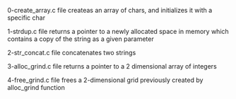 0-create_array.c file createas an array of chars, and initializes it with a specific char

1-strdup.c file returns a pointer to a newly allocated space in memory which contains a copy of the string as a given parameter

2-str_concat.c file concatenates two strings

3-alloc_grind.c file returns a pointer to a 2 dimensional array of integers

4-free_grind.c file frees a 2-dimensional grid previously created by alloc_grind function

